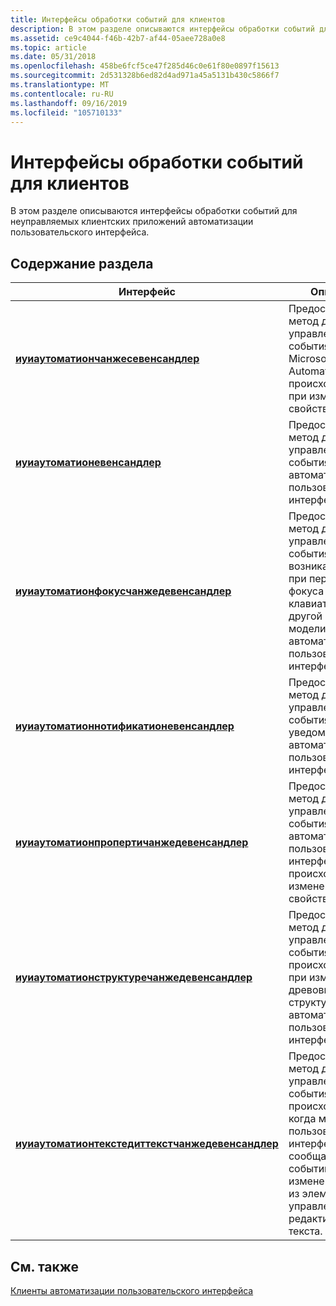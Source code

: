 ```yaml
---
title: Интерфейсы обработки событий для клиентов
description: В этом разделе описываются интерфейсы обработки событий для неуправляемых клиентских приложений автоматизации пользовательского интерфейса.
ms.assetid: ce9c4044-f46b-42b7-af44-05aee728a0e8
ms.topic: article
ms.date: 05/31/2018
ms.openlocfilehash: 458be6fcf5ce47f285d46c0e61f80e0897f15613
ms.sourcegitcommit: 2d531328b6ed82d4ad971a45a5131b430c5866f7
ms.translationtype: MT
ms.contentlocale: ru-RU
ms.lasthandoff: 09/16/2019
ms.locfileid: "105710133"
---
```

# <a name="event-handling-interfaces-for-clients"></a>Интерфейсы обработки событий для клиентов

В этом разделе описываются интерфейсы обработки событий для неуправляемых клиентских приложений автоматизации пользовательского интерфейса.

## <a name="in-this-section"></a>Содержание раздела



| Интерфейс                                                                                                              | Описание                                                                                                                      |
|------------------------------------------------------------------------------------------------------------------------|----------------------------------------------------------------------------------------------------------------------------------|
| [**иуиаутоматиончанжесевенсандлер**](/windows/desktop/api/UIAutomationClient/nn-uiautomationclient-iuiautomationchangeseventhandler)<br/>                         | Предоставляет метод для управления событиями Microsoft UI Automation, происходящими при изменении свойства.<br/>                      |
| [**иуиаутоматионевенсандлер**](/windows/desktop/api/UIAutomationClient/nn-uiautomationclient-iuiautomationeventhandler)<br/>                                       | Предоставляет метод для управления событиями автоматизации пользовательского интерфейса.<br/>                                                                      |
| [**иуиаутоматионфокусчанжедевенсандлер**](/windows/desktop/api/UIAutomationClient/nn-uiautomationclient-iuiautomationfocuschangedeventhandler)<br/>               | Предоставляет метод для управления событиями, возникающими при переходе фокуса клавиатуры на другой элемент модели автоматизации пользовательского интерфейса.<br/>     |
| [**иуиаутоматионнотификатионевенсандлер**](/windows/desktop/api/UIAutomationClient/nn-uiautomationclient-iuiautomationnotificationeventhandler)<br/>               | Предоставляет метод для управления событиями уведомления автоматизации пользовательского интерфейса.<br/>                                                         |
| [**иуиаутоматионпропертичанжедевенсандлер**](/windows/desktop/api/UIAutomationClient/nn-uiautomationclient-iuiautomationpropertychangedeventhandler)<br/>         | Предоставляет метод для управления событиями автоматизации пользовательского интерфейса, происходящих при изменении свойства.<br/>                                |
| [**иуиаутоматионструктуречанжедевенсандлер**](/windows/desktop/api/UIAutomationClient/nn-uiautomationclient-iuiautomationstructurechangedeventhandler)<br/>       | Предоставляет метод для управления событиями, происходящими при изменении древовидной структуры модели автоматизации пользовательского интерфейса.<br/>                        |
| [**иуиаутоматионтекстедиттекстчанжедевенсандлер**](/windows/desktop/api/UIAutomationClient/nn-uiautomationclient-iuiautomationtextedittextchangedeventhandler)<br/> | Предоставляет метод для управления событиями, происходящими, когда модель пользовательского интерфейса сообщает о событии изменения текста из элементов управления редактированием текста.<br/> |



 

## <a name="related-topics"></a>См. также

<dl> <dt>

[Клиенты автоматизации пользовательского интерфейса](uiauto-entry-uiautoclientsforwin32apps.md)
</dt> </dl>

 

 





